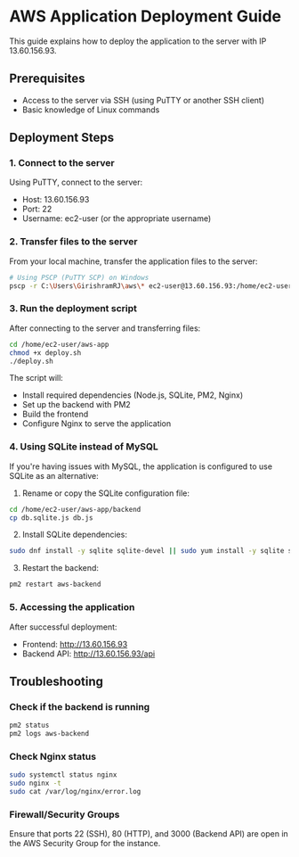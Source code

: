 # AWS Application Deployment Guide

This guide explains how to deploy the application to the server with IP 13.60.156.93.

## Prerequisites

- Access to the server via SSH (using PuTTY or another SSH client)
- Basic knowledge of Linux commands

## Deployment Steps

### 1. Connect to the server

Using PuTTY, connect to the server:
- Host: 13.60.156.93
- Port: 22
- Username: ec2-user (or the appropriate username)

### 2. Transfer files to the server

From your local machine, transfer the application files to the server:

```bash
# Using PSCP (PuTTY SCP) on Windows
pscp -r C:\Users\GirishramRJ\aws\* ec2-user@13.60.156.93:/home/ec2-user/aws-app/
```

### 3. Run the deployment script

After connecting to the server and transferring files:

```bash
cd /home/ec2-user/aws-app
chmod +x deploy.sh
./deploy.sh
```

The script will:
- Install required dependencies (Node.js, SQLite, PM2, Nginx)
- Set up the backend with PM2
- Build the frontend
- Configure Nginx to serve the application

### 4. Using SQLite instead of MySQL

If you're having issues with MySQL, the application is configured to use SQLite as an alternative:

1. Rename or copy the SQLite configuration file:
```bash
cd /home/ec2-user/aws-app/backend
cp db.sqlite.js db.js
```

2. Install SQLite dependencies:
```bash
sudo dnf install -y sqlite sqlite-devel || sudo yum install -y sqlite sqlite-devel
```

3. Restart the backend:
```bash
pm2 restart aws-backend
```

### 5. Accessing the application

After successful deployment:
- Frontend: http://13.60.156.93
- Backend API: http://13.60.156.93/api

## Troubleshooting

### Check if the backend is running
```bash
pm2 status
pm2 logs aws-backend
```

### Check Nginx status
```bash
sudo systemctl status nginx
sudo nginx -t
sudo cat /var/log/nginx/error.log
```

### Firewall/Security Groups
Ensure that ports 22 (SSH), 80 (HTTP), and 3000 (Backend API) are open in the AWS Security Group for the instance. 